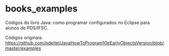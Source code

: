 # books_examples
 Códigos do livro Java: como programar configurados no  Eclipse para alunos de PDS/IFSC.
 
 Códigos originais: https://github.com/pdeitel/JavaHowToProgram10eEarlyObjectsVersion/blob/master/examples

